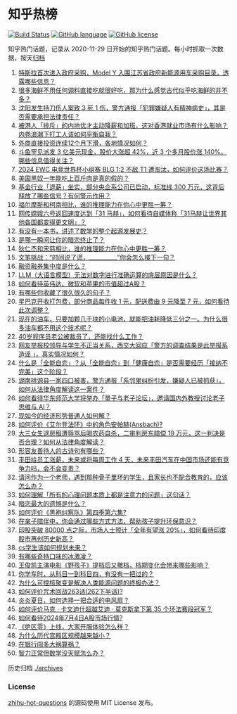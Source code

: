 # 知乎热榜
[![Build Status](https://github.com/ToWeLong/zhihu-hot-questions/workflows/CI/badge.svg)](https://github.com/ToWeLong/zhihu-hot-questions/actions)
[![GitHub language](https://img.shields.io/badge/language-golang-orange.svg)](https://golang.org/)
[![GitHub license](https://img.shields.io/github/license/ToWeLong/zhihu-hot-questions)](https://github.com/ToWeLong/zhihu-hot-questions/blob/main/LICENSE)

知乎热门话题，记录从 2020-11-29 日开始的知乎热门话题。每小时抓取一次数据，按天[归档](./archives)

<!-- BEGIN -->

1. [特斯拉首次进入政府采购，Model Y 入围江苏省政府新能源用车采购目录，透露哪些信息？](https://www.zhihu.com/question/660696339)
1. [很多海鲜不用任何调料直接吃就很好吃，那为什么感觉古代似乎吃海鲜的并不多？](https://www.zhihu.com/question/659454780)
1. [沈阳发生持刀伤人案致 3 死 1 伤，警方通报「犯罪嫌疑人有精神病史」，其是否需要承担法律责任？](https://www.zhihu.com/question/660747446)
1. [被港人「排斥」的内地优才主动降薪和加班，这对香港就业市场有什么影响？内卷浪潮下打工人该如何平衡自我？](https://www.zhihu.com/question/660694126)
1. [外商直接投资连续12个月下滑，各地情况如何？](https://www.zhihu.com/question/660604810)
1. [斗鱼罕见派发 3 亿美元现金，股价大涨超 42%，近 3 个多月股价涨 140%，哪些信息值得关注？](https://www.zhihu.com/question/660696342)
1. [2024 EWC 电竞世界杯小组赛 BLG 1:2 不敌 T1 遭淘汰，如何评价这场比赛？](https://www.zhihu.com/question/660752634)
1. [美国黑奴一年能吃上百斤肉是真的假的？](https://www.zhihu.com/question/645178079)
1. [基金行业「退薪」坐实，部分央企系公司已启动，标准线 300 万元，这背后释放了哪些信号？有何警示作用？](https://www.zhihu.com/question/660710277)
1. [福尔摩斯和柯南相比，谁的推理能力在你心中更胜一筹？](https://www.zhihu.com/question/660712536)
1. [网传嫦娥六号返回速度达到「31 马赫」，如何看待自媒体称「31马赫让世界其他各国都变得更文明」？](https://www.zhihu.com/question/660444936)
1. [有没有一本书，讲述了数学的整个起源发展史？](https://www.zhihu.com/question/503239973)
1. [是哪一瞬间让你的暗恋终止了？](https://www.zhihu.com/question/495996171)
1. [狄仁杰和宋慈相比，谁的推理能力在你心中更胜一筹？](https://www.zhihu.com/question/660712482)
1. [文笔挑战：“时间说了谎，__________”你会怎么接下一句？](https://www.zhihu.com/question/656574130)
1. [融资融券集中度是什么？](https://www.zhihu.com/question/641788299)
1. [LLM（大语言模型）无法对数字进行准确运算的底层原因是什么？](https://www.zhihu.com/question/654932431)
1. [如何看待英伟达、微软和苹果的市值超过A股？](https://www.zhihu.com/question/658293201)
1. [有哪些你收藏了很久很久的句子？](https://www.zhihu.com/question/654044499)
1. [星巴克开收打包费，部分商品每件收 1 元，配送费由 9 元降至 7 元，如何看待此次调整？](https://www.zhihu.com/question/660690969)
1. [现在的油车，只要加颗几千块的小电池，就能把油耗降低三分之一。为什么很多油车都不用这个技术呢？](https://www.zhihu.com/question/652140838)
1. [40岁程序员老公被裁员了，还能找什么工作？](https://www.zhihu.com/question/629182594)
1. [网友举报校领导与学生不正当关系，西交大回应「警方的调查结果是此举报系造谣 」，真实情况如何？](https://www.zhihu.com/question/660639236)
1. [什么是「全能自恋」？从「全能自恋」到「健康自恋」是否需要经历「接纳不完美」这个阶段？](https://www.zhihu.com/question/660624635)
1. [湖南桃源县一家四口被害，警方通报「系邻里纠纷引发，嫌疑人已被抓获」，如何从法律角度解读这一案件？](https://www.zhihu.com/question/660687806)
1. [如何看待华东师范大学将举办「量子与老子论坛」，邀请国内外教授讨论老子思维与 AI？](https://www.zhihu.com/question/660658477)
1. [现如今的经济形势普通人如何解？](https://www.zhihu.com/question/660080827)
1. [如何评价《艾尔登法环》中的角色安帕赫(Ansbach)?](https://www.zhihu.com/question/660211251)
1. [大三女生退房租遭辱骂后喝农药自杀，二审判房东赔偿 19 万元，这一判决是否合理？如何从法律角度解读？](https://www.zhihu.com/question/660698449)
1. [形容友善待人的古诗句有哪些？](https://www.zhihu.com/question/660384484)
1. [丰田给员工涨薪，未来或将每周工作 4 天，未来丰田汽车在中国市场还能有竞争力吗，会不会变贵？](https://www.zhihu.com/question/660424004)
1. [请问作为一个老师，遇到那种骨子里坏的学生，且家长也不配合教育的，应该怎么办？](https://www.zhihu.com/question/656085377)
1. [如何理解「所有的心理问题本质上都是注意力的问题」这句话？](https://www.zhihu.com/question/660646273)
1. [暗恋最大的遗憾是什么？](https://www.zhihu.com/question/657774450)
1. [如何评价《黑袍纠察队》第四季第六集?](https://www.zhihu.com/question/660733975)
1. [在亲子陪伴中，你会通过哪些方式方法，帮助孩子提升环保意识？](https://www.zhihu.com/question/660508747)
1. [印股突破 80000 点之际，市场人士预计「全年有望涨 20%」，如何看待印度股市再创历史新高？](https://www.zhihu.com/question/660712732)
1. [cs学生该如何规划未来？](https://www.zhihu.com/question/660595111)
1. [有哪些奇特口味的冰激凌？](https://www.zhihu.com/question/25066063)
1. [王俊凯主演电影《野孩子》提档后又撤档，档期变化会带来哪些影响？](https://www.zhihu.com/question/660657460)
1. [你学车时，从科目一到科目四，有没有一把过的？](https://www.zhihu.com/question/660457608)
1. [为什么可控核聚变是解决人类能源问题的终极办法？](https://www.zhihu.com/question/619280168)
1. [如何评价咒术回战263话(262下半话)?](https://www.zhihu.com/question/660704774)
1. [炎炎夏日，如何选择一把合适的电风扇？](https://www.zhihu.com/question/646907646)
1. [如何评价马克 · 卡文迪什超越艾迪 · 莫克斯拿下第 35 个环法赛段冠军？](https://www.zhihu.com/question/660695376)
1. [如何看待2024年7月4日A股市场行情?](https://www.zhihu.com/question/660688524)
1. [《绝区零》上线，大家开服体验怎么样？](https://www.zhihu.com/question/660692979)
1. [为什么历代宫殿区规模越来越小？](https://www.zhihu.com/question/22330332)
1. [在银行闯多大祸算祸？](https://www.zhihu.com/question/659830284)
1. [智力正常但数学没天赋怎么办？](https://www.zhihu.com/question/660515418)

<!-- END -->

历史归档 [./archives](./archives)


### License
[zhihu-hot-questions](https://github.com/towelong/zhihu-hot-questions) 的源码使用 MIT License 发布。